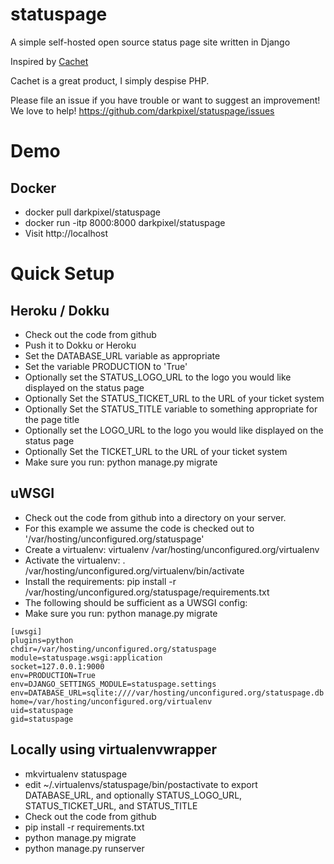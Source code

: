 statuspage
==========

A simple self-hosted open source status page site written in Django

Inspired by [Cachet](https://github.com/cachethq/Cachet)

Cachet is a great product, I simply despise PHP.


Please file an issue if you have trouble or want to suggest an improvement!  We love to help!
https://github.com/darkpixel/statuspage/issues


Demo
====

Docker
------
* docker pull darkpixel/statuspage
* docker run -itp 8000:8000 darkpixel/statuspage
* Visit http://localhost


Quick Setup
===========

Heroku / Dokku
--------------
* Check out the code from github
* Push it to Dokku or Heroku
* Set the DATABASE_URL variable as appropriate
* Set the variable PRODUCTION to 'True'
* Optionally set the STATUS_LOGO_URL to the logo you would like displayed on the status page
* Optionally Set the STATUS_TICKET_URL to the URL of your ticket system
* Optionally Set the STATUS_TITLE variable to something appropriate for the page title
* Optionally set the LOGO_URL to the logo you would like displayed on the status page
* Optionally Set the TICKET_URL to the URL of your ticket system
* Make sure you run: python manage.py migrate


uWSGI
-----

* Check out the code from github into a directory on your server.
* For this example we assume the code is checked out to '/var/hosting/unconfigured.org/statuspage'
* Create a virtualenv: virtualenv /var/hosting/unconfigured.org/virtualenv
* Activate the virtualenv: . /var/hosting/unconfigured.org/virtualenv/bin/activate
* Install the requirements: pip install -r /var/hosting/unconfigured.org/statuspage/requirements.txt
* The following should be sufficient as a UWSGI config:
* Make sure you run: python manage.py migrate

```
[uwsgi]
plugins=python
chdir=/var/hosting/unconfigured.org/statuspage
module=statuspage.wsgi:application
socket=127.0.0.1:9000
env=PRODUCTION=True
env=DJANGO_SETTINGS_MODULE=statuspage.settings
env=DATABASE_URL=sqlite:////var/hosting/unconfigured.org/statuspage.db
home=/var/hosting/unconfigured.org/virtualenv
uid=statuspage
gid=statuspage
```

Locally using virtualenvwrapper
-------------------------------
* mkvirtualenv statuspage
* edit ~/.virtualenvs/statuspage/bin/postactivate to export DATABASE_URL, and optionally STATUS_LOGO_URL, STATUS_TICKET_URL, and STATUS_TITLE
* Check out the code from github
* pip install -r requirements.txt
* python manage.py migrate
* python manage.py runserver

